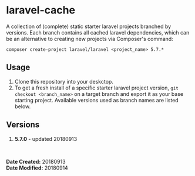# laravel-cache


A collection of (complete) static starter laravel projects branched by versions. Each branch contains all cached laravel dependencies, which can be an alternative to creating new projects via Composer's command:

`composer create-project laravel/laravel <project_name> 5.7.*`


## Usage

1. Clone this repository into your deskctop. 
2. To get a fresh install of a specific starter laravel project version, `git checkout <branch_name>` on a target branch and export it as your base starting project. Available versions used as branch names are listed below.

## Versions

1. **5.7.0** - updated 20180913

<br>

**Date Created:** 20180913 <br>
**Date Modified:** 20180914
